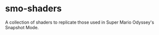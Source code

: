 # smo-shaders
A collection of shaders to replicate those used in Super Mario Odyssey's Snapshot Mode.
